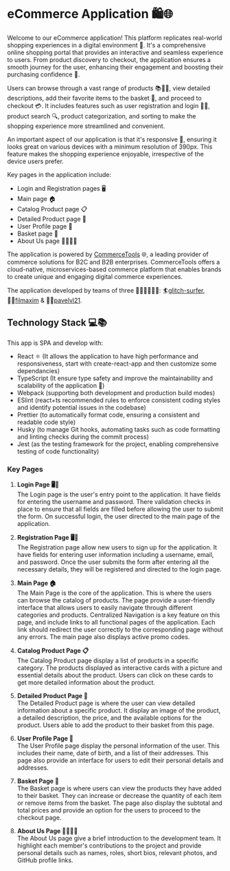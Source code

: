 # eCommerce Application 🛍️🌐

Welcome to our eCommerce application! This platform replicates real-world shopping experiences in a digital environment 🏪. It's a comprehensive online shopping portal that provides an interactive and seamless experience to users. From product discovery to checkout, the application ensures a smooth journey for the user, enhancing their engagement and boosting their purchasing confidence 🚀.

Users can browse through a vast range of products 📚👗👟, view detailed descriptions, add their favorite items to the basket 🛒, and proceed to checkout 💳. It includes features such as user registration and login 📝🔐, product search 🔍, product categorization, and sorting to make the shopping experience more streamlined and convenient.

An important aspect of our application is that it's responsive 📲, ensuring it looks great on various devices with a minimum resolution of 390px. This feature makes the shopping experience enjoyable, irrespective of the device users prefer.

Key pages in the application include:

- Login and Registration pages 🖥️
- Main page 🏠
- Catalog Product page 📋
- Detailed Product page 🔎
- User Profile page 👤
- Basket page 🛒
- About Us page 🙋‍♂️🙋‍♀️

The application is powered by [CommerceTools](https://docs.commercetools.com/docs) 🌐, a leading provider of commerce solutions for B2C and B2B enterprises. CommerceTools offers a cloud-native, microservices-based commerce platform that enables brands to create unique and engaging digital commerce experiences.

The application developed by teams of three 👨‍💻👨‍💻👨‍💻: 🏄[glitch-surfer](https://github.com/glitch-surfer), 🤹‍♂️[filmaxim](https://github.com/filmaxim) & 🙆‍♂️[pavelvl21](https://github.com/pavelvl21). 

## Technology Stack 💻📚

This app is SPA and develop with:
- React ⚛️ (It allows the application to have high performance and responsiveness, start with create-react-app and then customize some dependancies)
- TypeScript (It ensure type safety and improve the maintainability and scalability of the application 📘)
- Webpack (supporting both development and production build modes)
- ESlint (react+ts recommended rules to enforce consistent coding styles and identify potential issues in the codebase)
- Prettier (to automatically format code, ensuring a consistent and readable code style)
- Husky (to manage Git hooks, automating tasks such as code formatting and linting checks during the commit process)
- Jest (as the testing framework for the project, enabling comprehensive testing of code functionality)

### Key Pages

1. **Login Page 🖥️🔐**  
   The Login page is the user's entry point to the application. It have fields for entering the username and password. There validation checks in place to ensure that all fields are filled before allowing the user to submit the form. On successful login, the user directed to the main page of the application.

2. **Registration Page 🖥️📝**  
   The Registration page allow new users to sign up for the application. It have fields for entering user information including a username, email, and password. Once the user submits the form after entering all the necessary details, they will be registered and directed to the login page.

3. **Main Page 🏠**  
   The Main Page is the core of the application. This is where the users can browse the catalog of products. The page provide a user-friendly interface that allows users to easily navigate through different categories and products. Centralized Navigation is a key feature on this page, and include links to all functional pages of the application. Each link should redirect the user correctly to the corresponding page without any errors. The main page also displays active promo codes.

4. **Catalog Product Page 📋**  
   The Catalog Product page display a list of products in a specific category. The products displayed as interactive cards with a picture and essential details about the product. Users can click on these cards to get more detailed information about the product.

5. **Detailed Product Page 🔎**  
   The Detailed Product page is where the user can view detailed information about a specific product. It display an image of the product, a detailed description, the price, and the available options for the product. Users able to add the product to their basket from this page.

6. **User Profile Page 👤**  
   The User Profile page display the personal information of the user. This includes their name, date of birth, and a list of their addresses. This page also provide an interface for users to edit their personal details and addresses.

7. **Basket Page 🛒**  
   The Basket page is where users can view the products they have added to their basket. They can increase or decrease the quantity of each item or remove items from the basket. The page also display the subtotal and total prices and provide an option for the users to proceed to the checkout page.

8. **About Us Page 🙋‍♂️🙋‍♀️**  
   The About Us page give a brief introduction to the development team. It highlight each member's contributions to the project and provide personal details such as names, roles, short bios, relevant photos, and GitHub profile links.
